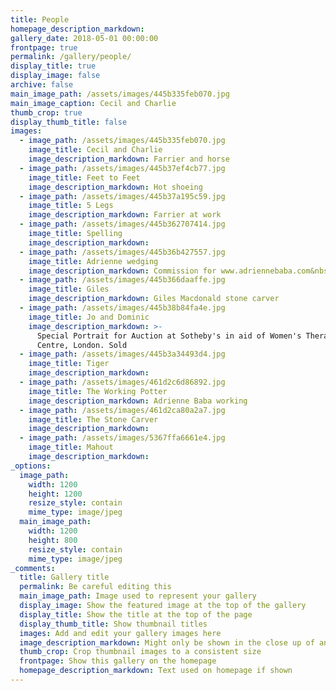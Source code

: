 ```yaml
---
title: People
homepage_description_markdown:
gallery_date: 2018-05-01 00:00:00
frontpage: true
permalink: /gallery/people/
display_title: true
display_image: false
archive: false
main_image_path: /assets/images/445b335feb070.jpg
main_image_caption: Cecil and Charlie
thumb_crop: true
display_thumb_title: false
images:
  - image_path: /assets/images/445b335feb070.jpg
    image_title: Cecil and Charlie
    image_description_markdown: Farrier and horse
  - image_path: /assets/images/445b37ef4cb77.jpg
    image_title: Feet to Feet
    image_description_markdown: Hot shoeing
  - image_path: /assets/images/445b37a195c59.jpg
    image_title: 5 Legs
    image_description_markdown: Farrier at work
  - image_path: /assets/images/445b362707414.jpg
    image_title: Spelling
    image_description_markdown:
  - image_path: /assets/images/445b36b427557.jpg
    image_title: Adrienne wedging
    image_description_markdown: Commission for www.adriennebaba.com&nbsp; Kneading clay.
  - image_path: /assets/images/445b366daaffe.jpg
    image_title: Giles
    image_description_markdown: Giles Macdonald stone carver
  - image_path: /assets/images/445b38b84fa4e.jpg
    image_title: Jo and Dominic
    image_description_markdown: >-
      Special Portrait for Auction at Sotheby's in aid of Women's Therapy
      Centre, London. Sold
  - image_path: /assets/images/445b3a34493d4.jpg
    image_title: Tiger
    image_description_markdown:
  - image_path: /assets/images/461d2c6d86892.jpg
    image_title: The Working Potter
    image_description_markdown: Adrienne Baba working
  - image_path: /assets/images/461d2ca80a2a7.jpg
    image_title: The Stone Carver
    image_description_markdown:
  - image_path: /assets/images/5367ffa6661e4.jpg
    image_title: Mahout
    image_description_markdown:
_options:
  image_path:
    width: 1200
    height: 1200
    resize_style: contain
    mime_type: image/jpeg
  main_image_path:
    width: 1200
    height: 800
    resize_style: contain
    mime_type: image/jpeg
_comments:
  title: Gallery title
  permalink: Be careful editing this
  main_image_path: Image used to represent your gallery
  display_image: Show the featured image at the top of the gallery
  display_title: Show the title at the top of the page
  display_thumb_title: Show thumbnail titles
  images: Add and edit your gallery images here
  image_description_markdown: Might only be shown in the close up of an image
  thumb_crop: Crop thumbnail images to a consistent size
  frontpage: Show this gallery on the homepage
  homepage_description_markdown: Text used on homepage if shown
---
```



